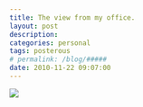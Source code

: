 ```yaml
---
title: The view from my office. 
layout: post
description:  
categories: personal
tags: posterous
# permalink: /blog/#####
date: 2010-11-22 09:07:00
---
```


![](/img/2010/11/17762456-p20.jpg)